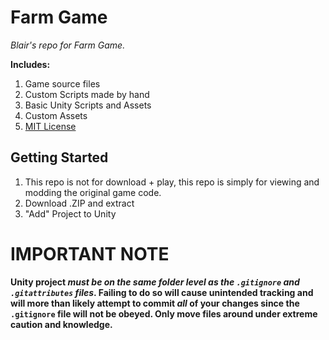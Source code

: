# Farm Game
_Blair's repo for Farm Game._

**Includes:** 

1. Game source files
2. Custom Scripts made by hand
4. Basic Unity Scripts and Assets
5. Custom Assets
3. [MIT License](https://github.com/Blair-Ciolk-Student/farmGameOFFICIAL?tab=MIT-1-ov-file)



## Getting Started

1. This repo is not for download + play, this repo is simply for viewing and modding the original game code.
2. Download .ZIP and extract
3. "Add" Project to Unity


# IMPORTANT NOTE
**Unity project _must be on the same folder level as the `.gitignore` and `.gitattributes` files_. Failing to do so will cause unintended tracking and will more than likely attempt to commit _all_ of your changes since the `.gitignore` file will not be obeyed. Only move files around under extreme caution and knowledge.**
